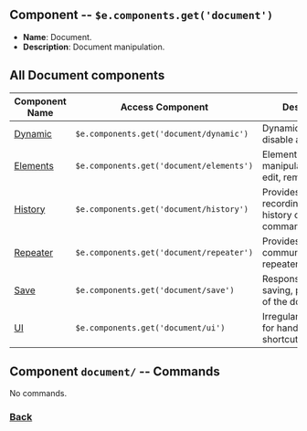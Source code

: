 ## Component -- `$e.components.get('document')`

*  **Name**: Document.
*  **Description**: Document manipulation.

## All **Document** components
| Component Name                                | Access Component                         | Description         
|-----------------------------------------------|------------------------------------------|-----------------------
| [Dynamic](edocument-dynamic.md)   | `$e.components.get('document/dynamic')`  | Dynamic enable, disable and change. 
| [Elements](edocument-elements.md) | `$e.components.get('document/elements')` | Elements manipulation. create, edit, remove, etc...
| [History](edocument-history.md)   | `$e.components.get('document/history')`  | Provides a way of recording\manipulate history of the commands.
| [Repeater](edocument-repeater.md) | `$e.components.get('document/repeater')` | Provides a way communicate with repeater.
| [Save](edocument-save.md)         | `$e.components.get('document/save')`     | Responsible for saving, publish, draft, of the document.
| [UI](edocument-ui.md)             | `$e.components.get('document/ui')`       | Irregular component for handling UI shortcuts.

## Component `document/` -- Commands
No commands.

### [Back](../method/ecommands-get-all.md) 
